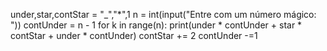 under,star,contStar = "_","*",1
n = int(input("Entre com um número mágico: "))
contUnder = n - 1
for k in range(n):
    print(under * contUnder + star * contStar + under * contUnder)
    contStar += 2
    contUnder -=1
